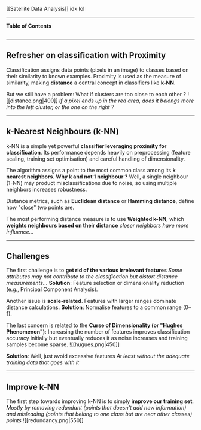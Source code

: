 [[Satellite Data Analysis]]
idk lol
****
**Table of Contents**
```table-of-contents
```

****
## Refresher on classification with Proximity

Classification assigns data points (pixels in an image) to classes based on their similarity to known examples. 
Proximity is used as the measure of similarity, making **distance** a central concept in classifiers like **k-NN**.

But we still have a problem: What if clusters are too close to each other ?
![[distance.png|400]]
	*If a pixel ends up in the red area, does it belongs more into the left cluster, or the one on the right ?*


****
## k-Nearest Neighbours (k-NN)

k-NN is a simple yet powerful **classifier leveraging proximity for classification**. Its performance depends heavily on preprocessing (feature scaling, training set optimisation) and careful handling of dimensionality.

The algorithm assigns a point to the most common class among its **k nearest neighbors**.
**Why k and not 1 neighbour ?** Well, a single neighbour (1-NN) may product misclassifications due to noise, so using multiple neighbors increases robustness.

Distance metrics, such as **Euclidean distance** or **Hamming distance**, define how "close" two points are.


The most performing distance measure is to use **Weighted k-NN**, which **weights neighbours based on their distance**
	*closer neighbors have more influence...*


****
## Challenges

The first challenge is to **get rid of the various irrelevant features**
	*Some attributes may not contribute to the classification but distort distance measurements...*
**Solution**: Feature selection or dimensionality reduction (e.g., Principal Component Analysis).

Another issue is **scale-related**. Features with larger ranges dominate distance calculations.
**Solution**: Normalise features to a common range (0–1).

The last concern is related to the **Curse of Dimensionality (or "Hughes Phenomenon")**:
Increasing the number of features improves classification accuracy initially but eventually reduces it as noise increases and training samples become sparse.
![[hugues.png|450]]

**Solution**: Well, just avoid excessive features
	*At least without the adequate training data that goes with it*


****
## Improve k-NN

The first step towards improving k-NN is to simply **improve our training set**.
	*Mostly by removing redundant (points that doesn't add new information) and misleading (points that belong to one class but are near other classes) points*
![[redundancy.png|550]]
